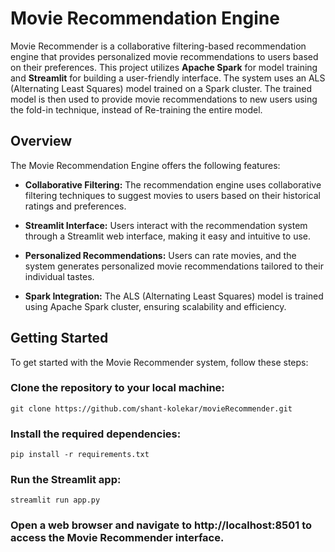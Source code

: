 # Movie Recommendation Engine

Movie Recommender is a collaborative filtering-based recommendation engine that provides personalized movie recommendations to users based on their preferences. This project utilizes __Apache Spark__ for model training and __Streamlit__ for building a user-friendly interface. The system uses an ALS (Alternating Least Squares) model trained on a Spark cluster. The trained model is then used to provide movie recommendations to new users using the fold-in technique, instead of Re-training the entire model.

## Overview

The Movie Recommendation Engine offers the following features:

- **Collaborative Filtering:** The recommendation engine uses collaborative filtering techniques to suggest movies to users based on their historical ratings and preferences.

- **Streamlit Interface:** Users interact with the recommendation system through a Streamlit web interface, making it easy and intuitive to use.

- **Personalized Recommendations:** Users can rate movies, and the system generates personalized movie recommendations tailored to their individual tastes.

- **Spark Integration:** The ALS (Alternating Least Squares) model is trained using Apache Spark cluster, ensuring scalability and efficiency.

## Getting Started

To get started with the Movie Recommender system, follow these steps:

### Clone the repository to your local machine:

```shell
git clone https://github.com/shant-kolekar/movieRecommender.git
```

### Install the required dependencies:

```shell
pip install -r requirements.txt
```

### Run the Streamlit app:

```shell
streamlit run app.py
```

### Open a web browser and navigate to http://localhost:8501 to access the Movie Recommender interface.

